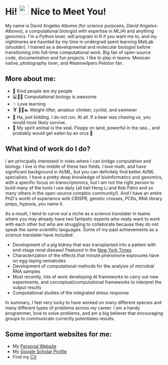 # Hi! <img src="https://media.giphy.com/media/hvRJCLFzcasrR4ia7z/giphy.gif" width="30px"> Nice to Meet You!

My name is David Angeles Albores (for science purposes, _David Angeles-Albores_), a computational biologist with expertise in ML/AI and anything genomics. I'm a Python lover, will program in R if you want me to, and my nightmares are haunted by my time in undergrad spent learning MatLab (_shudder_). I trained as a developmental and molecular biologist before transitioning into full-time computational work. Big fan of open-source code, documentation and fun projects. I like to play in teams. Mexican native, photography lover, and #teamwilpers Peloton fan.

## More about me:
- 💜 Kind people are my people
- 💻👨‍🔬 Computational biology is awesome
- ✨ Love learning
- 🏋️ 🧗🚴🏊 Weight-lifter, amateur climber, cyclist, and swimmer
- 🏃 Ha, just kidding. I do not run. At all. If a bear was chasing us, you would most likely survive.
- 🦭 My spirit animal is the seal. Floppy on land, powerful in the sea... and probably would get eaten by an orca 🤔

## What kind of work do I do?

I am principally interested in roles where I can bridge computation and biology. I live in the middle of these two fields. I love math, and have significant background in AI/ML, but you can definitely find better AI/ML specialists. I have a pretty deep knowledge of bioinformatics and genomics, with a specific focus on transcriptomics, but I am not the right person to build many of the tools I use daily (all hail Heng Li and Rob Patro and so many others in the open-source compbio community!). And I have an entire PhD's worth of experience with CRISPR, genetic crosses, PCRs, RNA library preps, hypoxia, you name it.

As a result, I tend to carve out a niche as a science translater in teams where you may already have two fantastic experts who really want to work with each other but who are struggling to collaborate because they do not speak the same scientific languages. Some of my past achievements as a science translater have included:

- Development of a pig kidney that was transplanted into a patient with end-stage renal disease! Featured in the [New York Times](https://www.nytimes.com/2024/03/21/health/pig-kidney-organ-transplant.html)
- Characterization of the effects that minute pheromone exposures have on egg-laying nematodes
- Development of computational methods for the analysis of microbial RNA samples
- Most recently, lots of work developing AI frameworks to carry out new experiments, and conceptual/computational frameworks to interpret the output results
- Computational studies of the integrated stress response

In summary, I feel very lucky to have worked on many different species and many different types of problems across my career. I am a handy programmer, love to solve problems, and am a big believer that encouraging groups to communicate correctly potentiates results.

## Some important websites for me:
- My [Personal Website](https://dangeles.github.io/)
- My [Google Scholar Profile](https://scholar.google.es/citations?hl=en&pli=1&user=03C2DtQAAAAJ)
- Find my [CV](https://dangeles.github.io/AngelesAlboresDavid_cv.pdf)
